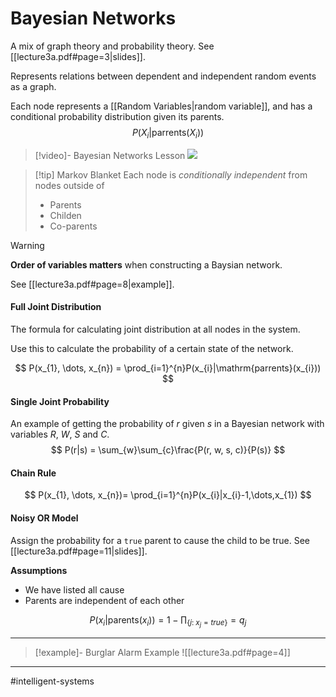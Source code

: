 # Bayesian Networks
A mix of graph theory and probability theory. See [[lecture3a.pdf#page=3|slides]].

Represents relations between dependent and independent random events as a graph.

Each node represents a [[Random Variables|random variable]], and has a conditional probability distribution given its parents.
$$
P(X_{i}|\mathrm{parrents}(X_{i}))
$$

>[!video]- Bayesian Networks Lesson
>![](https://www.youtube.com/watch?v=TuGDMj43ehw)

>[!tip] Markov Blanket
>Each node is *conditionally independent* from nodes outside of
>- Parents
>- Childen
>- Co-parents

>[!warning]
>**Order of variables matters** when constructing a Baysian network.
>
>See [[lecture3a.pdf#page=8|example]].

#### Full Joint Distribution
The formula for calculating joint distribution at all nodes in the system.

Use this to calculate the probability of a certain state of the network.

$$
P(x_{1}, \dots, x_{n}) = \prod_{i=1}^{n}P(x_{i}|\mathrm{parrents}(x_{i}))
$$

#### Single Joint Probability
An example of getting the probability of $r$ given $s$ in a Bayesian network with variables $R$, $W$, $S$ and $C$.
$$
P(r|s) = \sum_{w}\sum_{c}\frac{P(r, w, s, c)}{P(s)}
$$

#### Chain Rule
$$
P(x_{1}, \dots, x_{n})= \prod_{i=1}^{n}P(x_{i}|x_{i}-1,\dots,x_{1})
$$

#### Noisy OR Model
Assign the probability for a `true` parent to cause the child to be true. See [[lecture3a.pdf#page=11|slides]].

**Assumptions**
- We have listed all cause
- Parents are independent of each other

$$
P(x_{i}|\mathrm{parents}(x_{i})) = 1-\prod_{\{j:\;x_{j}=true\}} = q_{j}
$$


---

>[!example]- Burglar Alarm Example
>![[lecture3a.pdf#page=4]]

---
#intelligent-systems 
